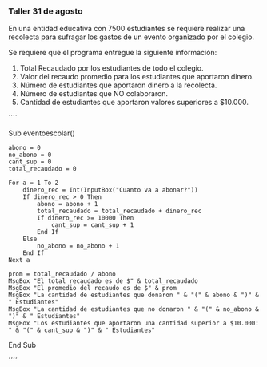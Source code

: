 ### Taller 31 de agosto

En una entidad educativa con 7500 estudiantes se requiere realizar una recolecta para sufragar los gastos de un evento organizado por el colegio. 

Se requiere que el programa entregue la siguiente información: 

1.	Total Recaudado por los estudiantes de todo el colegio.
2.	Valor del recaudo promedio para los estudiantes que aportaron dinero.
3.	Número de estudiantes que aportaron dinero a la recolecta.
4.	Número de estudiantes que NO colaboraron.
5.	Cantidad de estudiantes que aportaron valores superiores a $10.000.


´´´´

Sub eventoescolar()
    
    abono = 0
    no_abono = 0
    cant_sup = 0
    total_recaudado = 0
    
    For a = 1 To 2
        dinero_rec = Int(InputBox("Cuanto va a abonar?"))
        If dinero_rec > 0 Then
            abono = abono + 1
            total_recaudado = total_recaudado + dinero_rec
            If dinero_rec >= 10000 Then
                cant_sup = cant_sup + 1
            End If
        Else
            no_abono = no_abono + 1
        End If
    Next a
    
    prom = total_recaudado / abono
    MsgBox "El total recaudado es de $" & total_recaudado
    MsgBox "El promedio del recaudo es de $" & prom
    MsgBox "La cantidad de estudiantes que donaron " & "(" & abono & ")" & " Estudiantes"
    MsgBox "La cantidad de estudiantes que no donaron " & "(" & no_abono & ")" & " Estudiantes"
    MsgBox "Los estudiantes que aportaron una cantidad superior a $10.000:   " & "(" & cant_sup & ")" & " Estudiantes"
        
End Sub

´´´´
